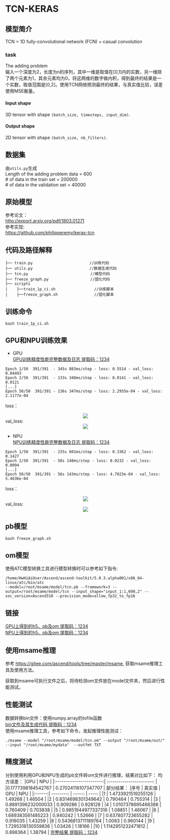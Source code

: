 # TCN-KERAS
## 模型简介
TCN = 1D fully-convolutional network (FCN) + casual convolution  
### task
The adding problem  
输入一个深度为2，长度为n的序列，其中一维是取值在[0,1]内的实数，另一维除了两个元素为1，其余元素均为0，将这两维的数字做内积，得到最终的结果是一个实数，取值范围是[0,2]。使用TCN网络预测最终的结果，与真实值比较，误差使用MSE衡量。
#### Input shape
3D tensor with shape `(batch_size, timesteps, input_dim)`.
#### Output shape
2D tensor with shape `(batch_size, nb_filters)`.
## 数据集
由`utils.py`生成  
Length of the adding problem data = 600  
\# of data in the train set = 200000  
\# of data in the validation set = 40000
## 原始模型
参考论文：  
http://export.arxiv.org/pdf/1803.01271   
参考实现:  
https://github.com/philipperemy/keras-tcn  
## 代码及路径解释  
```
├── train.py　　　　　　　　　　　　　　　//训练代码
├── utils.py　　　　　　　　　　　　　　　//数据生成代码
├── tcn.py　　　　　　　　　　　         //模型代码
├── freeze_graph.py　　　　　　　　　　　//固化代码
├── scripts
│    ├──train_1p_ci.sh                 //训练脚本
│    ├──freeze_graph.sh                //固化脚本
```
## 训练命令
`bash train_1p_ci.sh`
## GPU和NPU训练效果
* GPU   
[GPU训练精度性能完整数据及日志 提取码：1234](https://pan.baidu.com/s/1sHniPqIwLn7VC2lWdQK0wQ)
``` 
Epoch 1/50  391/391  - 345s 883ms/step - loss: 0.5514 - val_loss: 0.04493
Epoch 2/50  391/391  - 133s 340ms/step - loss: 0.0141 - val_loss: 0.0121
[...]
Epoch 50/50  391/391 - 136s 347ms/step - loss: 2.2935e-04 - val_loss: 2.1177e-04
```
loss：   
<div align=center>
<img src=https://s3.bmp.ovh/imgs/2021/09/92fc0134a77c3760.png />
</div>
val_loss:
<div align=center>
<img src=https://s3.bmp.ovh/imgs/2021/09/3367b1149e398fe8.png />
</div>     

* NPU  
[NPU训练精度性能完整数据及日志 提取码：1234](https://pan.baidu.com/s/18nDU6eFti0vAeTSapk_iVw)
```
Epoch 1/50  391/391  - 235s 601ms/step - loss: 0.3362 - val_loss: 0.1427
Epoch 2/50  391/391  - 58s 148ms/step - loss: 0.0232 - val_loss: 0.0094
[...]
Epoch 50/50  391/391 - 56s 143ms/step - loss: 4.7023e-04 - val_loss: 5.4636e-04
```
loss：
<div align=center>
<img src=https://s3.bmp.ovh/imgs/2021/09/3b969c09def2440a.png />
</div>
val_loss:
<div align=center>
<img src=https://s3.bmp.ovh/imgs/2021/09/79d457fbd8e533c6.png />
</div>

## pb模型
`bash freeze_graph.sh`
## om模型
使用ATC模型转换工具进行模型转换时可以参考如下指令:  
```
/home/HwHiAiUser/Ascend/ascend-toolkit/5.0.3.alpha001/x86_64-linux/atc/bin/atc 
--model=/root/msame/model/tcn.pb --framework=3 --output=/root/msame/model/tcn --input_shape="input_1:1,600,2" --soc_version=Ascend310 --precision_mode=allow_fp32_to_fp16
```
## 链接        
[GPU上得到的h5、pb及om 提取码：1234](https://pan.baidu.com/s/1Ix3yPq0C7fVm4f0pC-jUmA)     
[NPU上得到的h5、pb及om 提取码：1234](https://pan.baidu.com/s/16ZqMKL_jUNK3a-yGfKaqWQ)
## 使用msame推理   
参考 https://gitee.com/ascend/tools/tree/master/msame, 获取msame推理工具及使用方法。

获取到msame可执行文件之后，将待检测om文件放在model文件夹，然后进行性能测试。
## 性能测试  
数据转换bin文件：使用numpy.array的tofile函数   
[bin文件及其生成代码 提取码：1234](https://pan.baidu.com/s/1KTNYgG8VZzK9nUui3qJ_8A)  
使用msame推理工具，参考如下命令，发起推理性能测试：   
```
./msame --model "/root/msame/model/tcn.om" --output "/root/msame/out/" --input "/root/msame/mydata"  --outfmt TXT
```   
## 精度测试      
分别使用利用GPU和NPU生成的pb文件转om文件进行推理，结果对比如下：
均方误差：
|GPU                      | NPU                        | 
|:-----------------------:| :----------------------:   | 
|0.1777398184542767       | 0.27024116107347707        | 
部分结果：
|序号    | 真实值              | GPU        |  NPU      |
|:------:| --------:          |  -----:    |  ----:    |
|1       | 1.4733921519255126 | 1.49268    | 1.46504   |
|2       | 0.8314698301349642 | 0.790464   | 0.755314  |
|3       | 0.8891396232000033 | 0.909286   | 0.928128  |
|4       | 1.0107378695468388 | 0.760409   | 0.703838  |
|5       | 0.9851944977337316 | 1.08851    | 1.46067   |
|6       | 1.689383561485223  | 0.940242   | 1.52666   |
|7       | 0.637807723655282  | 0.918035   | 1.43259   |
|8       | 0.5436813711189764 | 1.0083     | 0.960144  |
|9       | 1.7295318130559836 | 1.03426    | 1.18166   |
|10      | 1.1142951232471812 | 0.898364   | 1.38794   |
[完整结果 提取码：1234](https://pan.baidu.com/s/1iQfMOF2KUj6zDozJz3X6Ew)    